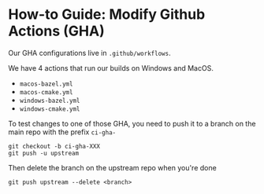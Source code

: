 # How-to Guide: Modify Github Actions (GHA)

Our GHA configurations live in `.github/workflows`.

We have 4 actions that run our builds on Windows and MacOS.

- `macos-bazel.yml`
- `macos-cmake.yml`
- `windows-bazel.yml`
- `windows-cmake.yml`

To test changes to one of those GHA, you need to push it to a branch on the main
repo with the prefix `ci-gha-`

```shell
git checkout -b ci-gha-XXX
git push -u upstream
```

Then delete the branch on the upstream repo when you're done

```shell
git push upstream --delete <branch>
```
